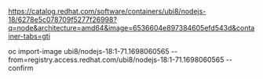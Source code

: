 https://catalog.redhat.com/software/containers/ubi8/nodejs-18/6278e5c078709f5277f26998?q=node&architecture=amd64&image=6536604e897384605efd543d&container-tabs=gti


oc import-image ubi8/nodejs-18:1-71.1698060565 --from=registry.access.redhat.com/ubi8/nodejs-18:1-71.1698060565 --confirm